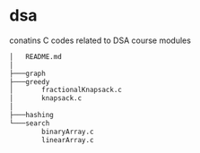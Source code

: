 # dsa
conatins C codes related to DSA course modules
```bash
│   README.md
│
├───graph
├───greedy
│       fractionalKnapsack.c
│       knapsack.c
│
├───hashing
└───search
        binaryArray.c
        linearArray.c
```
